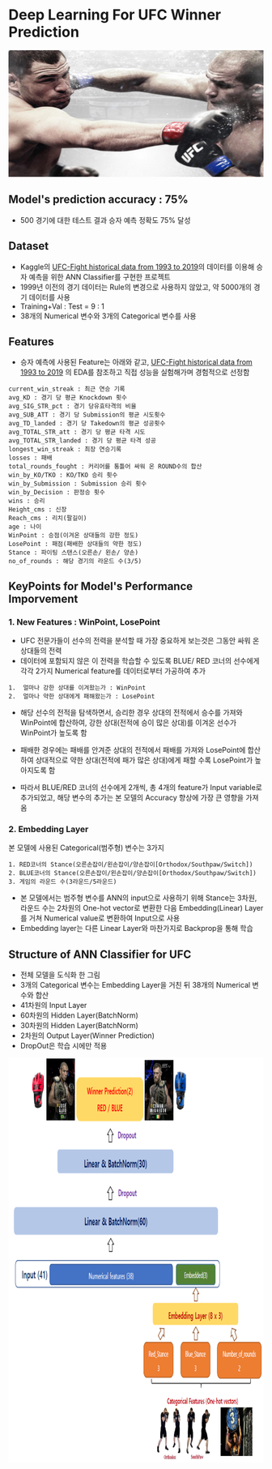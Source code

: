 



# Deep Learning For UFC Winner Prediction
<p align="center"><img width="700" height="250" src="https://github.com/wonwooo/UFC-WinnerPrediction/blob/master/JDSvsCain.jpg"/></p>

## Model's prediction accuracy : 75%
- 500 경기에 대한 테스트 결과 승자 예측 정확도 75% 달성

## Dataset
- Kaggle의 [UFC-Fight historical data from 1993 to 2019](<https://github.com/graykode/toeicbert>)의 데이터를 이용해 승자 예측을 위한 ANN Classifier를 구현한 프로젝트
- 1999년 이전의 경기 데이터는 Rule의 변경으로 사용하지 않았고, 약 5000개의 경기 데이터를 사용
- Training+Val : Test = 9 : 1
- 38개의 Numerical 변수와 3개의 Categorical 변수를 사용

## Features

- 승자 예측에 사용된 Feature는 아래와 같고, [UFC-Fight historical data from 1993 to 2019](<https://github.com/graykode/toeicbert>) 의 EDA를 참조하고 직접 성능을 실험해가며 경험적으로 선정함
```
current_win_streak : 최근 연승 기록
avg_KD : 경기 당 평균 Knockdown 횟수
avg_SIG_STR_pct : 경기 당유효타격의 비율
avg_SUB_ATT : 경기 당 Submission의 평균 시도횟수
avg_TD_landed : 경기 당 Takedown의 평균 성공횟수
avg_TOTAL_STR_att : 경기 당 평균 타격 시도
avg_TOTAL_STR_landed : 경기 당 평균 타격 성공
longest_win_streak : 최장 연승기록
losses : 패배
total_rounds_fought : 커리어를 통틀어 싸워 온 ROUND수의 합산
win_by_KO/TKO : KO/TKO 승리 횟수
win_by_Submission : Submission 승리 횟수
win_by_Decision : 판정승 횟수
wins : 승리
Height_cms : 신장
Reach_cms : 리치(팔길이)
age : 나이
WinPoint : 승점(이겨온 상대들의 강한 정도)
LosePoint : 패점(패배한 상대들의 약한 정도)
Stance : 파이팅 스탠스(오른손/ 왼손/ 양손)
no_of_rounds : 해당 경기의 라운드 수(3/5)
```

## KeyPoints for Model's Performance Imporvement

### 1.  New Features : WinPoint, LosePoint
- UFC 전문가들이 선수의 전력을 분석할 때 가장 중요하게 보는것은 그동안 싸워 온 상대들의 전력
- 데이터에 포함되지 않은 이 전력을 학습할 수 있도록 BLUE/ RED 코너의 선수에게 각각 2가지 Numerical feature를 데이터로부터 가공하여 추가
```
1.  얼마나 강한 상대를 이겨왔는가 : WinPoint
2.  얼마나 약한 상대에게 패해왔는가 : LosePoint
```
- 해당 선수의 전적을 탐색하면서, 승리한 경우 상대의 전적에서 승수를 가져와 WinPoint에 합산하여, 강한 상대(전적에 승이 많은 상대)를 이겨온 선수가 WinPoint가 높도록 함

- 패배한 경우에는 패배를 안겨준 상대의 전적에서 패배를 가져와 LosePoint에 합산하여 상대적으로 약한 상대(전적에 패가 많은 상대)에게 패할 수록 LosePoint가 높아지도록 함
-  따라서 BLUE/RED 코너의 선수에게 2개씩, 총 4개의 feature가 Input variable로 추가되었고, 해당 변수의 추가는 본 모델의 Accuracy 향상에 가장 큰 영향을 가져옴

### 2. Embedding Layer
본 모델에 사용된 Categorical(범주형) 변수는 3가지
```
1. RED코너의 Stance(오른손잡이/왼손잡이/양손잡이[Orthodox/Southpaw/Switch])
2. BLUE코너의 Stance(오른손잡이/왼손잡이/양손잡이[Orthodox/Southpaw/Switch])
3. 게임의 라운드 수(3라운드/5라운드)
```
- 본 모델에서는 범주형 변수를 ANN의 input으로 사용하기 위해 Stance는 3차원, 라운드 수는 2차원의 One-hot vector로 변환한 다음 Embedding(Linear) Layer를 거쳐 Numerical value로 변환하여 Input으로 사용
-  Embedding layer는 다른 Linear Layer와 마찬가지로 Backprop을 통해 학습

## Structure of ANN Classifier for UFC

- 전체 모델을 도식화 한 그림
- 3개의 Categorical 변수는 Embedding Layer을 거친 뒤 38개의 Numerical 변수와 합산
- 41차원의 Input Layer 
- 60차원의 Hidden Layer(BatchNorm)
- 30차원의 Hidden Layer(BatchNorm) 
- 2차원의 Output Layer(Winner Prediction)
- DropOut은 학습 시에만 적용 


<p align="center"><img width="800" height="800" src="https://github.com/wonwooo/UFC-WinnerPrediction/blob/master/ANN_structure.PNG"/></p>
